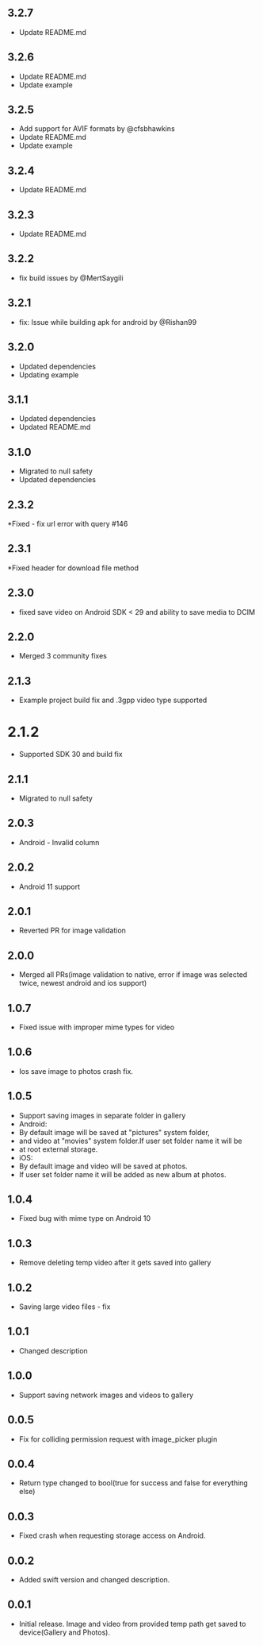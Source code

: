 ## 3.2.7
- Update README.md

## 3.2.6

- Update README.md
- Update example

## 3.2.5
- Add support for AVIF formats by @cfsbhawkins
- Update README.md
- Update example

## 3.2.4

- Update README.md

## 3.2.3

- Update README.md

## 3.2.2

- fix build issues by @MertSaygili

## 3.2.1

- fix: Issue while building apk for android by @Rishan99

## 3.2.0

- Updated dependencies
- Updating example

## 3.1.1

- Updated dependencies
- Updated README.md

## 3.1.0

- Migrated to null safety
- Updated dependencies

## 2.3.2

*Fixed - fix url error with query #146

## 2.3.1

*Fixed header for download file method

## 2.3.0

- fixed save video on Android SDK < 29 and ability to save media to DCIM

## 2.2.0

- Merged 3 community fixes

## 2.1.3

- Example project build fix and .3gpp video type supported

# 2.1.2

- Supported SDK 30 and build fix

## 2.1.1

- Migrated to null safety

## 2.0.3

- Android - Invalid column

## 2.0.2

- Android 11 support

## 2.0.1

- Reverted PR for image validation

## 2.0.0

- Merged all PRs(image validation to native, error if image was selected twice,
  newest android and ios support)

## 1.0.7

- Fixed issue with improper mime types for video

## 1.0.6

- Ios save image to photos crash fix.

## 1.0.5

- Support saving images in separate folder in gallery
- Android:
- By default image will be saved at "pictures" system folder,
- and video at "movies" system folder.If user set folder name it will be
- at root external storage.
- iOS:
- By default image and video will be saved at photos.
- If user set folder name it will be added as new album at photos.

## 1.0.4

- Fixed bug with mime type on Android 10

## 1.0.3

- Remove deleting temp video after it gets saved into gallery

## 1.0.2

- Saving large video files - fix

## 1.0.1

- Changed description

## 1.0.0

- Support saving network images and videos to gallery

## 0.0.5

- Fix for colliding permission request with image_picker plugin

## 0.0.4

- Return type changed to bool(true for success and false for everything else)

## 0.0.3

- Fixed crash when requesting storage access on Android.

## 0.0.2

- Added swift version and changed description.

## 0.0.1

- Initial release. Image and video from provided temp path get saved to
  device(Gallery and Photos).
